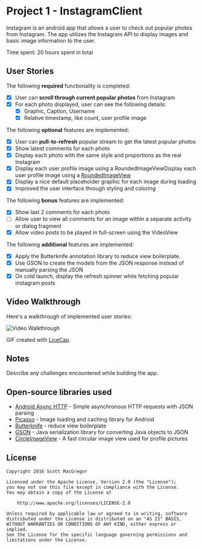 # Project 1 - InstagramClient

Instagram is an android app that allows a user to check out popular photos from Instagram. The app utilizes the Instagram API to display images and basic image information to the user.

Time spent: 20 hours spent in total

## User Stories

The following **required** functionality is completed:

* [X] User can **scroll through current popular photos** from Instagram
* [X] For each photo displayed, user can see the following details:
  * [X] Graphic, Caption, Username
  * [X] Relative timestamp, like count, user profile image

The following **optional** features are implemented:

* [X] User can **pull-to-refresh** popular stream to get the latest popular photos
* [X] Show latest comments for each photo
* [X] Display each photo with the same style and proportions as the real Instagram
* [X] Display each user profile image using a RoundedImageViewDisplay each user profile image using a [RoundedImageView](https://github.com/vinc3m1/RoundedImageView)
* [X] Display a nice default placeholder graphic for each image during loading
* [X] Improved the user interface through styling and coloring

The following **bonus** features are implemented:

* [X] Show last 2 comments for each photo
* [ ] Allow user to view all comments for an image within a separate activity or dialog fragment
* [X] Allow video posts to be played in full-screen using the VideoView

The following **additional** features are implemented:

* [X] Apply the Butterknife annotation library to reduce view boilerplate. 
* [X] Use GSON to create the models from the JSON response instead of manually parsing the JSON
* [X] On cold launch, display the refresh spinner while fetching popular instagram posts

## Video Walkthrough 

Here's a walkthrough of implemented user stories:

<img src='http://i.imgur.com/ABlzVfM.gifv' title='Video Walkthrough' width='' alt='Video Walkthrough' />

GIF created with [LiceCap](http://www.cockos.com/licecap/).

## Notes

Describe any challenges encountered while building the app.

## Open-source libraries used

- [Android Async HTTP](https://github.com/loopj/android-async-http) - Simple asynchronous HTTP requests with JSON parsing
- [Picasso](http://square.github.io/picasso/) - Image loading and caching library for Android
- [Butterknife](https://github.com/JakeWharton/butterknife) - reduce view boilerplate
- [GSON](https://github.com/google/gson) - Java serialization library for converting Java objects to JSON
- [CircleImageView](https://github.com/hdodenhof/CircleImageView) - A fast circular image view used for profile pictures


## License

    Copyright 2016 Scott MacGregor

    Licensed under the Apache License, Version 2.0 (the "License");
    you may not use this file except in compliance with the License.
    You may obtain a copy of the License at

        http://www.apache.org/licenses/LICENSE-2.0

    Unless required by applicable law or agreed to in writing, software
    distributed under the License is distributed on an "AS IS" BASIS,
    WITHOUT WARRANTIES OR CONDITIONS OF ANY KIND, either express or implied.
    See the License for the specific language governing permissions and
    limitations under the License.

